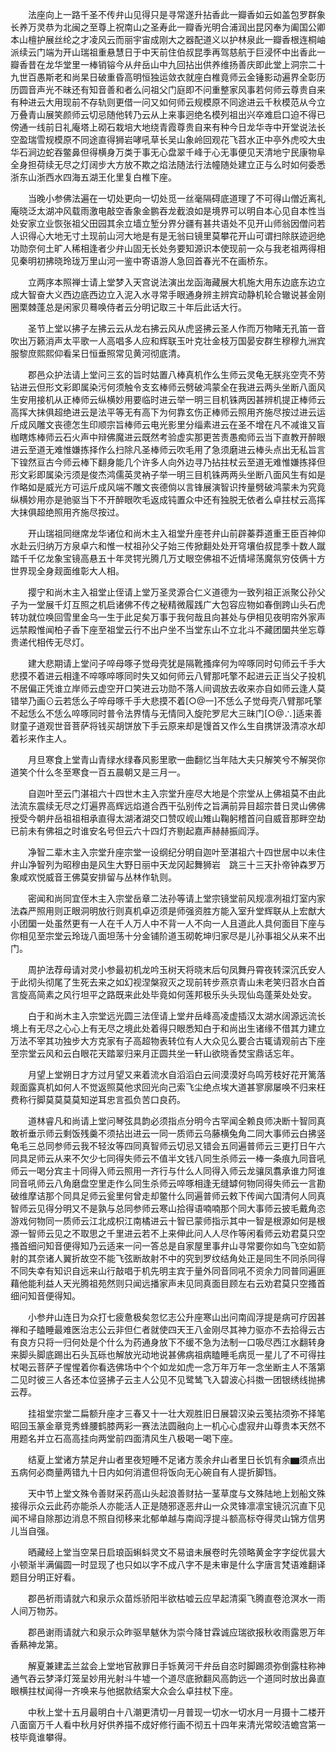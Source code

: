 <!-- { "loadSidebar": true } -->
　　法座向上一路千圣不传弁山见得只是寻常遂升拈香此一瓣香如云如盖包罗群象长养万灵恭为北闽之至尊上祝南山之圣寿此一瓣香光明合浦润出昆冈奉为阖国公卿本山檀护展丝纶之才凌风云而丽宇宙成刚大之器配道义以护林泉此一瓣香根连桐岫派续云门端为开山瑞祖重悬慧日于中天前住伯叔昆季再驾慈航于巨浸怀中出香此一瓣香昔在龙华堂里一棒销镕今从弁岳山中九回拈出供养维扬善庆即此堂上洞宗二十九世百愚斯老和尚杲日破重昏高明恒独运敛衣就座白椎竟师云金锤影动遍界全彰历历圆音声光不昧还有知音善和者么问祖父门庭即不问重整家风事若何师云尊贵自来有种进云大用现前不存轨则更借一问又如何师云规模原不同途进云千秋模范从今立万叠青山展笑颜师云切忌随他转乃云从上来事迥绝名模列祖出兴卒难启口迫不得已傍通一线前日礼庵塔上砌石栽培大地绕青霞尊贵自来有种今日龙华寺中开堂说法长空盈瑞雪规模原不同途直得狮岩哮吼草长吴山象岭回观花飞苕水正中亭外虎咬大虫华石涧边蛇吞鳖鼻但得横身万类于事无心盘翠千峰于心无事便见天清地宁民康物阜全身担荷续无尽之灯阔步大方放不欺之焰法随法行法幢随处建立正与么时如何委悉浙东山浙西水四海五湖王化里复白椎下座。

　　当晚小参佛法遍在一切处更向一切处觅一丝毫隔碍底道理了不可得山僧近离礼庵晓泛太湖冲风载雨激电敲空香象金鹏吞龙截浪如是境界可以明自本心见自本性当处安家立业恢张祖父田园其余立墙立堑分界分疆有甚共语处不见开山师翁因僧问若人识得心大地无寸土现前山河大地是有是无翁曰镜里莫攀花开山可谓扫除朕迹迥绝功勋奈何土旷人稀相逢者少弁山固无长处务要知源识本使现前一众与我老祖两得相见秦明初拂晓玲珑万里山河一鉴中寄语游人急回首春光不在画桥东。

　　立两序本照禅士请上堂梦入天宫说法演出龙函海藏展大机施大用东边底东边立成大智奋大义西边底西边立入泥入水寻常手眼通身辨主辨宾动静机轮合辙说甚金刚圈栗棘蓬总是闲家贝蓦唤侍者云分明记取三十年后此话大行。

　　圣节上堂以拂子左拂云云从龙右拂云风从虎竖拂云圣人作而万物睹无孔笛一音吹出万籁消声太平歌一人高唱多人应和辉联玉叶克壮金枝万国晏安群生穆穆九洲宾服黎庶熙熙仰看呆日恒垂照常见黄河彻底清。

　　郡邑众护法请上堂问三玄的旨时姑置八棒真机作么生师云灵龟无朕兆空壳不劳钻进云但形文彩即属染污何须触令支玄棒师云劈破鸿蒙全在我进云两头坐断八面风生安用接机从正棒师云纵横妙用要临时进云举一明三目机铢两因甚辨机提正棒师云高挥大抹俱超绝进云是法平等无有高下为何靠玄伤正棒师云照用齐施尽按过进云运斤成风雕文丧德怎生印顺宗旨棒师云电光影里分缁素进云在圣不增在凡不减谁又盲枷瞎炼棒师云石火声中辩佛魔进云既然考验虚实那更苦责愚痴师云当下直教开醉眼进云至道无难惟嫌拣择作么扫除凡圣棒师云吹毛用了急须磨进云棒头点出无私旨言下锽然亘古今师云棒下翻身能几个许多人向外边寻乃拈拄杖云至道无难惟嫌拣择但形文彩即属染污须是俊杰鸿儒英灵衲子举一明三目机铢两两头坐断八面风生有如是作略如是威光方可运斤成风端不雕文丧德倘以言锋展演智识抟量劈破鸿蒙未为究竟纵横妙用亦是驰驱当下不开醉眼吹毛返成钝置众中还有独脱无依者么卓拄杖云高挥大抹俱超绝照用齐施尽按过。

　　开山瑞祖同继席龙华诸位和尚木主入祖堂升座苍弁山前辟蓁莽道重王臣百神仰水赴云归纳万方泉卓六和惟一杖祖孙父子始三传掀翻处处开穹壤伯叔昆季十数人蹴踏千千亿龙象宝镜高悬五十年灵锷光腾几万丈眼空佛祖不近情埽荡魔氛穷伎俩十方世界现全身觌面维彰大人相。

　　撄宁和尚木主入祖堂止侄请上堂万圣灵源合仁义道德为一致列祖正派聚公孙父子为一堂展千灯互照之机启诸佛不传之秘精微履践广大包容应物如春倒跨山头石虎转功就位唤回雪里金乌一生于此足矣万事于我何哉且向甚处与伊相见夜明帘外家声远禁殿惟闻柏子香下座至祖堂云行不出户坐不当堂东山不立北斗不藏团圞共坐忘尊贵递代相传无尽灯。

　　建大悲期请上堂问子啐母啄子觉母壳犹是隔靴搔痒何为啐啄同时句师云千手大悲摸不着进云相逢不啐啄啐啄同时失又如何师云八臂那吒擎不起进云正当父子投机不居偏正凭谁立岸师云虚空开口笑进云功勋不落人间调放去收来亦自如师云逢人莫错举乃画⊙云若恁么子啐母啄千手大悲摸不着[○@一]不恁么子觉母壳八臂那吒擎不起恁么不恁么啐啄同时普令法界情与无情同入旋陀罗尼大三昧门[○@∴]适来善财童子道观世音菩萨将钱买胡饼放下手云原来却是馒首又作么生自携饼汲清凉水却着衫来作主人。

　　月旦寒食上堂青山青绿水绿春风影里歌一曲翻忆当年陆大夫只解笑兮不解哭你道笑个什么冬至寒食一百五晨朝又是三月一。

　　自迦叶至云门湛祖六十四世木主入宗堂升座尽大地是个宗堂从上佛祖莫不由此法流东震续无尽之灯遍界高辉远焰道合西干弘别传之旨满前异目超宗昔日灵山佛佛授受今朝弁岳祖祖相承直得太湖渚湖交口赞叹岘山雉山鞠躬稽首问自威音那畔空劫已前未有佛祖之时谁安名号但云六十四灯齐剔起嘉声赫赫振阎浮。

　　净智二辈木主入宗堂升座宗堂一设纲纪分明自迦叶至湛祖六十四世居中以未住弁山净智列为昭穆由是风生大野日丽中天龙冈起舞狮岩　跳三十三天扑帝钟森罗万象咸欢悦威音王佛莫安排留与丛林作轨则。

　　密闻和尚同宜侄木主入宗堂岳章二法孙等请上堂宗镜堂前风规凛冽祖灯室内家法森严照用则正眼洞明放行则真机卓迈须是师强资胜方能入室升堂辉联从上宏猷大小团圞一处虽然更有一人在千人万人中不背一人不向一人且道此人具何面目下座与你相见至宗堂云玲珑八面坦荡十分金铺阶道玉砌乾坤归家尽是儿孙事祖父从来不出门。

　　周护法荐母请对灵小参最初机龙吟玉树天将晓末后句凤舞丹霄夜转深沉氏安人于此彻头彻尾了生死去来之如幻视涅槃寂灭之现前转步燕京青山未老笑归苕水白首言旋高简素之风行坦平之路既来此处毕竟如何莲邦极乐头头现仙岛蓬莱处处安。

　　白于和尚木主入宗堂远光圆三法侄请上堂弁岳峰高凌虚插汉太湖水阔源远流长境上有无尽之心心上有无尽之境此处着得只眼悉知白于和尚出生诸缘不借其力建立万法不宰其功独步大方克家有子高超物表转位有人大众见么要合古辄请观前古下座至宗堂云风和云白眼花天踏翠归来月正圆共坐一轩山欲晓香焚宝鼎话忘年。

　　月望上堂朔日才方过月望又来着流水自滔滔白云间漠漠好鸟鸣芳枝好花开篱落觌面露真机如何人不觉返照莫他求回光向己索飞尘绝点埃大道甚寥廓屡唤不归来枉费称行脚莫莫莫莫知逆耳忠言孤负苦口良药。

　　道林睿凡和尚请上堂问琴弦具韵必须指点分明今古罕闻全赖良师决断十智同真敢祈垂示师云剩饭残羹不须拈出进云一同一质师云乌藤横兔角二同大事师云白拂竖龟毛三总同参师云我不轻汝等四同真智师云切忌又错会五同遍普师云三更打日午六同具足师云从来不欠少七同得失师云不值半文钱八同生杀师云一棒一条痕九同音吼师云一喝分宾主十同得入师云照用一齐行与什么人同得入师云龙骧凤翥承谁力阿谁同音吼师云八角磨盘空里走作么同生杀师云啐啄相逢无缝罅何物同得失师云一言勘破维摩诘那个同具足师云瓮里何曾走却鳖什么同遍普师云敕下传闻六国清何人同真智师云见得分明又不是孰与总同参师云寒山拾得语喃喃那个同大事师云披毛戴角恣游戏何物同一质师云江北成枳江南橘进云十智已蒙师指示其中一智是根源如何是根源一智师云见之不取思之千里进云若不上来伸此问人人尽作等闲看师云劝君莫只空搔首细问知音便得知乃云适来一问一答总是自家屋里事弁山寻常要你如鸟飞空如箭射的其奈诸人翼折故空不能飞弦断故射不中的究到罗纹结角处正是同生不同杀同得不同失幸有知识自远来山行敲唱于机先明主宾于量外同音同吼不资余力同普同遍匪藉他能利益人天光腾祖苑然则只闻远播家声未见同真面目顾左右云劝君莫只空搔首细问知音便得知。

　　小参弁山连日为众打七疲惫极矣忽忆志公升座寒山出问南阎浮提是病可疗因甚禅和子瞌睡最难医治志公云非但仁者就使四天王八金刚尽其神力驱亦不去拾得云古有良方只将一归何处是个什么为药通身放下不缓不急为法制一口吸尽西江水翻转身来脚头脚底踢出石头瓦砾也解放光动地说甚佛病祖病瞌睡毛病觅一星儿了不可得拄杖喝云菩萨子惺惺着你看选佛场中个个如龙如虎一念万年万年一念坐断主人不落第二见时彼三人各还本位竖拂子云主人公见不见鹭鸶飞入碧波心抖擞一团银绣线抛拂云荐。

　　挂祖堂宗堂二扁额升座才三春又十一壮大观胜旧日展碧汉染云笺拈须弥不择笔昭回玉篆金章竞秀蜂腰鹤膝两彩一赛法法圆融向上一机心心虚寂弁山尊贵本天然不用题名并立石高高挂向两堂前四面清风生八极喝一喝下座。

　　结夏上堂诸方禁足弁山者里夜短睡不足诸方羡余弁山者里日长饥有余▆须点出五病何必商量两错九十日内如何消遣但将饭向无心碗自有人提折脚铛。

　　天中节上堂文殊令善财采药高山头起浪善财拈一茎草度与文殊陆地上划船文殊接得示众云此药亦能杀人亦能活人正是随邪逐恶弁山一众灵锋凛凛宝镜沉沉直下见闻不埽自除那边消息不照自彻移来北郁单越与南阎浮提斗额高标夺得灵山锦方信男儿当自强。

　　晒藏经上堂当空杲日启琅函蝌蚪灵文不易谙未展卷时先领略黄金字字绽优昙大小顿渐半满偏圆一时显现了也只如以字不成八字不是未审是什么字唐言梵语难翻译题目分明正好看。

　　郡邑祈雨请就六和泉示众苗烁骄阳半欲枯嘘云应早起清渠飞腾直卷沧溟水一雨人间万物苏。

　　郡邑谢雨请就六和泉示众昨驱旱魃休为崇今降甘霖诚应瑞欲报秋收雨露恩万年香爇神龙第。

　　解夏兼建盂兰盆会上堂地官赦罪日手铄黄河干弁岳自恣时脚踢须弥倒露柱称神通气吞云梦泽灯笼呈妙用光射斗牛墟一个道尽底掀翻风高韵远一个道同时放出鼻直眼横拄杖闻得一齐唤来与他据款结案大众会么卓拄杖下座。

　　中秋上堂十五月最明白十八潮更清切一月普现一切水一切水月一月摄十二楼开八面窗万千人看中秋月好供养描不成好修行画不彻五十四年来清光常皎洁蟾宫第一枝毕竟谁攀得。

